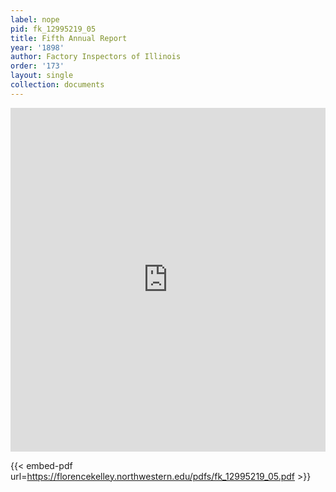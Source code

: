 ```yaml
---
label: nope
pid: fk_12995219_05
title: Fifth Annual Report
year: '1898'
author: Factory Inspectors of Illinois
order: '173'
layout: single
collection: documents
---
```

<iframe src="https://northwestern.app.box.com/embed/s/w7des3b57p18r8rssrhhugqgwl8s10wv?sortColumn=date&view=list" width="100%" height="550" frameborder="0" allowfullscreen webkitallowfullscreen msallowfullscreen></iframe>


{{< embed-pdf url=https://florencekelley.northwestern.edu/pdfs/fk_12995219_05.pdf >}}
